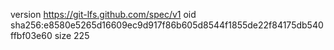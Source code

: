 version https://git-lfs.github.com/spec/v1
oid sha256:e8580e5265d16609ec9d917f86b605d8544f1855de22f84175db540ffbf03e60
size 225
